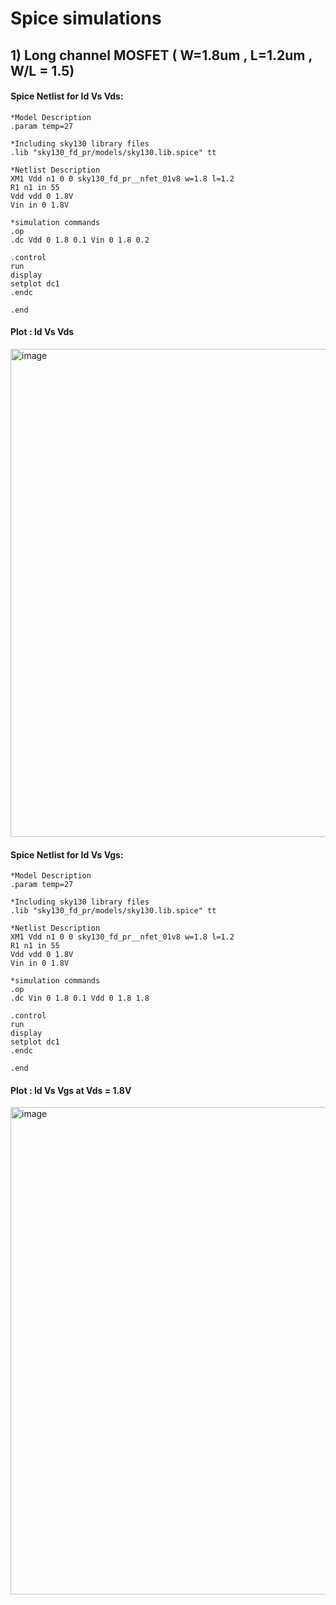 # Spice simulations 

## 1) Long channel MOSFET ( W=1.8um , L=1.2um , W/L = 1.5)

#### Spice Netlist for Id Vs Vds:

```
*Model Description
.param temp=27

*Including sky130 library files
.lib "sky130_fd_pr/models/sky130.lib.spice" tt

*Netlist Description
XM1 Vdd n1 0 0 sky130_fd_pr__nfet_01v8 w=1.8 l=1.2
R1 n1 in 55
Vdd vdd 0 1.8V
Vin in 0 1.8V

*simulation commands
.op
.dc Vdd 0 1.8 0.1 Vin 0 1.8 0.2

.control
run
display
setplot dc1
.endc

.end
```
#### Plot : Id Vs Vds 

<img width="1243" height="781" alt="image" src="https://github.com/user-attachments/assets/2ccbe7eb-9f34-4774-9d26-728567bb45b8" />

#### Spice Netlist for Id Vs Vgs:

```
*Model Description
.param temp=27

*Including sky130 library files
.lib "sky130_fd_pr/models/sky130.lib.spice" tt

*Netlist Description
XM1 Vdd n1 0 0 sky130_fd_pr__nfet_01v8 w=1.8 l=1.2
R1 n1 in 55
Vdd vdd 0 1.8V
Vin in 0 1.8V

*simulation commands
.op
.dc Vin 0 1.8 0.1 Vdd 0 1.8 1.8

.control
run
display
setplot dc1
.endc

.end
```

#### Plot : Id Vs Vgs  at Vds = 1.8V

<img width="1147" height="780" alt="image" src="https://github.com/user-attachments/assets/1985b759-ee01-455a-8c85-2b12d2ee4de8" />




